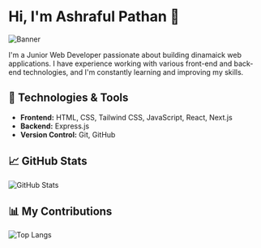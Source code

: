 # Hi, I'm Ashraful Pathan 👋

![Banner](https://i.ibb.co.com/hRSGwz2/Purple-4-1.png)

I'm a Junior Web Developer passionate about building dinamaick web applications. I have experience working with various front-end and back-end technologies, and I'm constantly learning and improving my skills.

## 🔧 Technologies & Tools

- **Frontend:** HTML, CSS, Tailwind CSS, JavaScript, React, Next.js
- **Backend:** Express.js
- **Version Control:** Git, GitHub

## 📈 GitHub Stats

![GitHub Stats](https://github-readme-stats.vercel.app/api?username=your-username&show_icons=true&hide_title=true&count_private=true&hide=prs&theme=radical) 

## 📊 My Contributions

![Top Langs](https://github-readme-stats.vercel.app/api/top-langs/?username=your-username&layout=compact&theme=radical) 

